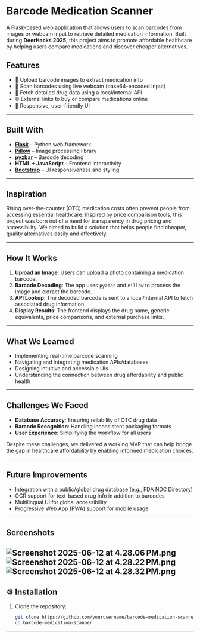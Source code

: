 # Barcode Medication Scanner

A Flask-based web application that allows users to scan barcodes from images or webcam input to retrieve detailed medication information. Built during **DeerHacks 2025**, this project aims to promote affordable healthcare by helping users compare medications and discover cheaper alternatives.

## Features

- 📸 Upload barcode images to extract medication info
- 🎥 Scan barcodes using live webcam (base64-encoded input)
- 🔎 Fetch detailed drug data using a local/internal API
- 🌐 External links to buy or compare medications online
- 📱 Responsive, user-friendly UI

---

## Built With

- **[Flask](https://flask.palletsprojects.com/)** – Python web framework
- **[Pillow](https://python-pillow.org/)** – Image processing library
- **[pyzbar](https://github.com/NaturalHistoryMuseum/pyzbar)** – Barcode decoding
- **HTML + JavaScript** – Frontend interactivity
- **[Bootstrap](https://getbootstrap.com/)** – UI responsiveness and styling

---

## Inspiration

Rising over-the-counter (OTC) medication costs often prevent people from accessing essential healthcare. Inspired by price comparison tools, this project was born out of a need for transparency in drug pricing and accessibility. We aimed to build a solution that helps people find cheaper, quality alternatives easily and effectively.

---

## How It Works

1. **Upload an Image**: Users can upload a photo containing a medication barcode.
2. **Barcode Decoding**: The app uses `pyzbar` and `Pillow` to process the image and extract the barcode.
3. **API Lookup**: The decoded barcode is sent to a local/internal API to fetch associated drug information.
4. **Display Results**: The frontend displays the drug name, generic equivalents, price comparisons, and external purchase links.

---

## What We Learned

-  Implementing real-time barcode scanning
-  Navigating and integrating medication APIs/databases
-  Designing intuitive and accessible UIs
-  Understanding the connection between drug affordability and public health

---

## Challenges We Faced

- **Database Accuracy**: Ensuring reliability of OTC drug data
- **Barcode Recognition**: Handling inconsistent packaging formats
- **User Experience**: Simplifying the workflow for all users

Despite these challenges, we delivered a working MVP that can help bridge the gap in healthcare affordability by enabling informed medication choices.

---

## Future Improvements

- Integration with a public/global drug database (e.g., FDA NDC Directory)
- OCR support for text-based drug info in addition to barcodes
- Multilingual UI for global accessibility
- Progressive Web App (PWA) support for mobile usage

---

## Screenshots

![Screenshot 2025-06-12 at 4.28.06 PM.png](../../../../var/folders/8p/h7l661gs0d92mf5c1t0qdmg40000gp/T/TemporaryItems/NSIRD_screencaptureui_gUOjVo/Screenshot%202025-06-12%20at%204.28.06%E2%80%AFPM.png)
![Screenshot 2025-06-12 at 4.28.22 PM.png](../../../../var/folders/8p/h7l661gs0d92mf5c1t0qdmg40000gp/T/TemporaryItems/NSIRD_screencaptureui_tpLIEi/Screenshot%202025-06-12%20at%204.28.22%E2%80%AFPM.png)
![Screenshot 2025-06-12 at 4.28.32 PM.png](../../../../var/folders/8p/h7l661gs0d92mf5c1t0qdmg40000gp/T/TemporaryItems/NSIRD_screencaptureui_Kk8soK/Screenshot%202025-06-12%20at%204.28.32%E2%80%AFPM.png)
---

## ⚙️ Installation

1. Clone the repository:
   ```bash
   git clone https://github.com/yourusername/barcode-medication-scanner.git
   cd barcode-medication-scanner

---